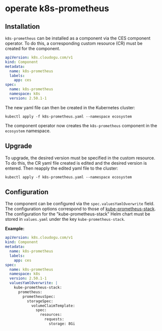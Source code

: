 # operate k8s-prometheus

## Installation

`k8s-prometheus` can be installed as a component via the CES component operator.
To do this, a corresponding custom resource (CR) must be created for the component.

```yaml
apiVersion: k8s.cloudogu.com/v1
kind: Component
metadata:
  name: k8s-prometheus
  labels:
    app: ces
spec:
  name: k8s-prometheus
  namespace: k8s
  version: 2.50.1-1
```

The new yaml file can then be created in the Kubernetes cluster:

```shell
kubectl apply -f k8s-prometheus.yaml --namespace ecosystem
```

The component operator now creates the `k8s-prometheus` component in the `ecosystem` namespace.

## Upgrade

To upgrade, the desired version must be specified in the custom resource.
To do this, the CR yaml file created is edited and the desired version is entered.
Then reapply the edited yaml file to the cluster:

```shell
kubectl apply -f k8s-prometheus.yaml --namespace ecosystem
```

## Configuration

The component can be configured via the `spec.valuesYamlOverwrite` field.
The configuration options correspond to those of [kube-prometheus-stack](https://github.com/prometheus-community/helm-charts/blob/main/charts/kube-prometheus-stack/values.yaml).
The configuration for the "kube-prometheus-stack" Helm chart must be stored in `values.yaml` under the key `kube-prometheus-stack`.

**Example:**
```yaml
apiVersion: k8s.cloudogu.com/v1
kind: Component
metadata:
  name: k8s-prometheus
  labels:
    app: ces
spec:
  name: k8s-prometheus
  namespace: k8s
  version: 2.50.1-1
  valuesYamlOverwrite: |
    kube-prometheus-stack:
      prometheus:
        prometheusSpec:
          storageSpec:
            volumeClaimTemplate:
              spec:
                resources:
                  requests:
                    storage: 8Gi
```

